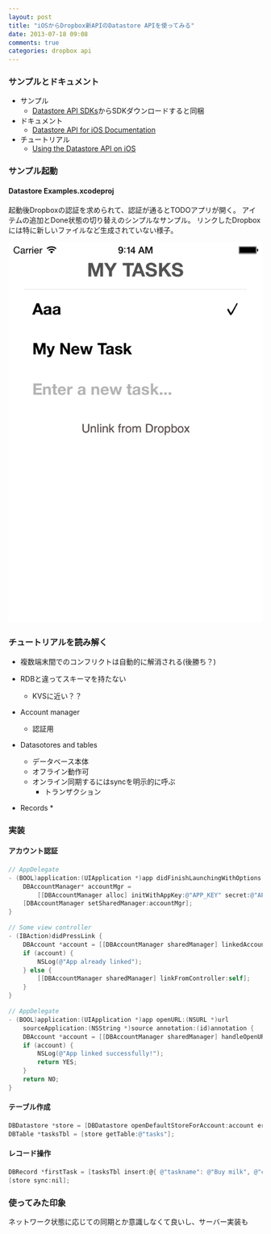 ```yaml
---
layout: post
title: "iOSからDropbox新APIのDatastore APIを使ってみる"
date: 2013-07-18 09:08
comments: true
categories: dropbox api
---
```


### サンプルとドキュメント

- サンプル
  * [Datastore API SDKs](https://www.dropbox.com/developers/datastore/sdks/ios)からSDKダウンロードすると同梱
- ドキュメント
  * [Datastore API for iOS Documentation](https://www.dropbox.com/developers/datastore/docs/ios)
- チュートリアル
  * [Using the Datastore API on iOS](https://www.dropbox.com/developers/datastore/tutorial/ios)

### サンプル起動

#### Datastore Examples.xcodeproj

起動後Dropboxの認証を求められて、認証が通るとTODOアプリが開く。
アイテムの追加とDone状態の切り替えのシンプルなサンプル。
リンクしたDropboxには特に新しいファイルなど生成されていない様子。

![todo](/images/post/todo.png)


### チュートリアルを読み解く

- 複数端末間でのコンフリクトは自動的に解消される(後勝ち？)
- RDBと違ってスキーマを持たない
  - KVSに近い？？

- Account manager
  * 認証用
- Datasotores and tables
  * データベース本体
  * オフライン動作可
  * オンライン同期するにはsyncを明示的に呼ぶ
    - トランザクション
- Records
  *

### 実装

#### アカウント認証

```objective-c
// AppDelegate
- (BOOL)application:(UIApplication *)app didFinishLaunchingWithOptions:(NSDictionary *)opts {
    DBAccountManager* accountMgr =
        [[DBAccountManager alloc] initWithAppKey:@"APP_KEY" secret:@"APP_SECRET"];
    [DBAccountManager setSharedManager:accountMgr];
}
```

```objective-c
// Some view controller
- (IBAction)didPressLink {
    DBAccount *account = [[DBAccountManager sharedManager] linkedAccount];
    if (account) {
        NSLog(@"App already linked");
    } else {
        [[DBAccountManager sharedManager] linkFromController:self];
    }
}
```

```objective-c
// AppDelegate
- (BOOL)application:(UIApplication *)app openURL:(NSURL *)url
    sourceApplication:(NSString *)source annotation:(id)annotation {
    DBAccount *account = [[DBAccountManager sharedManager] handleOpenURL:url];
    if (account) {
        NSLog(@"App linked successfully!");
        return YES;
    }
    return NO;
}
```

#### テーブル作成

```objective-c
DBDatastore *store = [DBDatastore openDefaultStoreForAccount:account error:nil];
DBTable *tasksTbl = [store getTable:@"tasks"];
```

#### レコード操作

```objective-c
DBRecord *firstTask = [tasksTbl insert:@{ @"taskname": @"Buy milk", @"completed": @NO }];
[store sync:nil];
```


### 使ってみた印象

ネットワーク状態に応じての同期とか意識しなくて良いし、サーバー実装も
